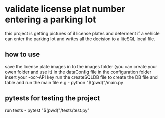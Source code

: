# validate license plat number entering a parking lot

this project is getting pictures of il license plates and determent if a vehicle can enter the parking lot
and writes all the decision to a liteSQL local file.

## how to use

save the license plate images in to the images folder (you can create your owen folder and use it)
in the dataConfig file in the configuration folder insert your -ocr-API key 
run the createSQLDB file to create the DB file and table
and run the main file
e.g -
python "$(pwd)"/main.py


## pytests for testing the project

run tests -  pytest  "$(pwd)"/tests/test.py"